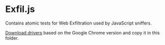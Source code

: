 # Exfil.js
Contains atomic tests for Web Exfiltration used by JavaScript sniffers.

[Download drivers](https://chromedriver.storage.googleapis.com/index.html) based on the Google Chrome version and copy it in this folder. 
